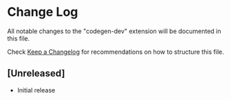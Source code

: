 # Change Log

All notable changes to the "codegen-dev" extension will be documented in this file.

Check [Keep a Changelog](http://keepachangelog.com/) for recommendations on how to structure this file.

## [Unreleased]

- Initial release